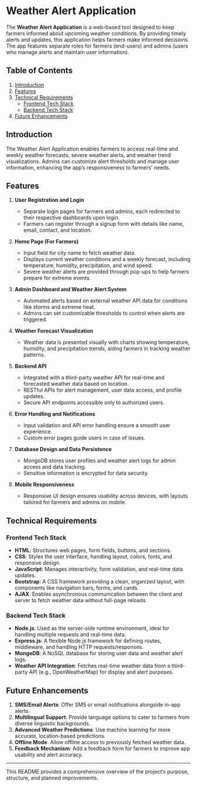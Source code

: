 # Weather Alert Application

The **Weather Alert Application** is a web-based tool designed to keep farmers informed about upcoming weather conditions. By providing timely alerts and updates, this application helps farmers make informed decisions. The app features separate roles for farmers (end-users) and admins (users who manage alerts and maintain user information).

## Table of Contents

1. [Introduction](#introduction)
2. [Features](#features)
3. [Technical Requirements](#technical-requirements)
   - [Frontend Tech Stack](#frontend-tech-stack)
   - [Backend Tech Stack](#backend-tech-stack)
4. [Future Enhancements](#future-enhancements)

## Introduction

The Weather Alert Application enables farmers to access real-time and weekly weather forecasts, severe weather alerts, and weather trend visualizations. Admins can customize alert thresholds and manage user information, enhancing the app’s responsiveness to farmers' needs.

## Features

1. **User Registration and Login**
   - Separate login pages for farmers and admins, each redirected to their respective dashboards upon login.
   - Farmers can register through a signup form with details like name, email, contact, and location.

2. **Home Page (For Farmers)**
   - Input field for city name to fetch weather data.
   - Displays current weather conditions and a weekly forecast, including temperature, humidity, precipitation, and wind speed.
   - Severe weather alerts are provided through pop-ups to help farmers prepare for extreme events.

3. **Admin Dashboard and Weather Alert System**
   - Automated alerts based on external weather API data for conditions like storms and extreme heat.
   - Admins can set customizable thresholds to control when alerts are triggered.

4. **Weather Forecast Visualization**
   - Weather data is presented visually with charts showing temperature, humidity, and precipitation trends, aiding farmers in tracking weather patterns.

5. **Backend API**
   - Integrated with a third-party weather API for real-time and forecasted weather data based on location.
   - RESTful APIs for alert management, user data access, and profile updates.
   - Secure API endpoints accessible only to authorized users.

6. **Error Handling and Notifications**
   - Input validation and API error handling ensure a smooth user experience.
   - Custom error pages guide users in case of issues.

7. **Database Design and Data Persistence**
   - MongoDB stores user profiles and weather alert logs for admin access and data tracking.
   - Sensitive information is encrypted for data security.

8. **Mobile Responsiveness**
   - Responsive UI design ensures usability across devices, with layouts tailored for farmers and admins on mobile.

## Technical Requirements

### Frontend Tech Stack

- **HTML**: Structures web pages, form fields, buttons, and sections.
- **CSS**: Styles the user interface, handling layout, colors, fonts, and responsive design.
- **JavaScript**: Manages interactivity, form validation, and real-time data updates.
- **Bootstrap**: A CSS framework providing a clean, organized layout, with components like navigation bars, forms, and cards.
- **AJAX**: Enables asynchronous communication between the client and server to fetch weather data without full-page reloads.

### Backend Tech Stack

- **Node.js**: Used as the server-side runtime environment, ideal for handling multiple requests and real-time data.
- **Express.js**: A flexible Node.js framework for defining routes, middleware, and handling HTTP requests/responses.
- **MongoDB**: A NoSQL database for storing user data and weather alert logs.
- **Weather API Integration**: Fetches real-time weather data from a third-party API (e.g., OpenWeatherMap) for display and alert purposes.

## Future Enhancements

1. **SMS/Email Alerts**: Offer SMS or email notifications alongside in-app alerts.
2. **Multilingual Support**: Provide language options to cater to farmers from diverse linguistic backgrounds.
3. **Advanced Weather Predictions**: Use machine learning for more accurate, location-based predictions.
4. **Offline Mode**: Allow offline access to previously fetched weather data.
5. **Feedback Mechanism**: Add a feedback form for farmers to improve app usability and alert accuracy.

---

This README provides a comprehensive overview of the project’s purpose, structure, and planned improvements.
